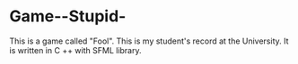 # Game--Stupid-
This is a game called "Fool".
This is my student's record at the University.
It is written in C ++ with SFML library.
